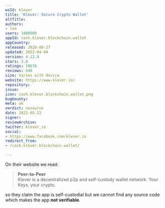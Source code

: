 ```yaml
---
wsId: klever
title: 'Klever: Secure Crypto Wallet'
altTitle: 
authors:
- leo
users: 1000000
appId: cash.klever.blockchain.wallet
appCountry: 
released: 2020-08-27
updated: 2022-04-04
version: 4.12.4
stars: 3.8
ratings: 10676
reviews: 540
size: Varies with device
website: https://www.klever.io/
repository: 
issue: 
icon: cash.klever.blockchain.wallet.png
bugbounty: 
meta: ok
verdict: nosource
date: 2021-05-22
signer: 
reviewArchive: 
twitter: klever_io
social:
- https://www.facebook.com/klever.io
redirect_from:
- /cash.klever.blockchain.wallet/

---
```


On their website we read:

> **Peer-to-Peer**<br>
  Klever is a decentralized p2p and self-custody wallet network. Your Keys, your
  crypto.

so they claim the app is self-custodial but we cannot find any source code which
makes the app **not verifiable**.
